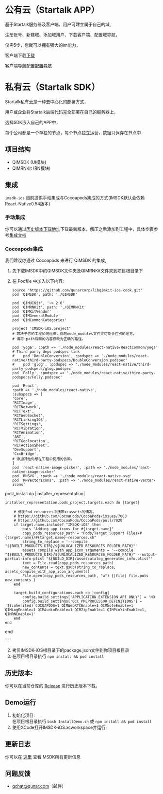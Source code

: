 公有云（Startalk APP）
=====
基于Startalk服务器及客户端，用户可建立属于自己的域,

注册账号、新建域、添加域用户、下载客户端、配置域导航，

仅需5步，您就可以拥有强大的im能力，

客户端下载[下载](https://im.qunar.com/new/#/download)

客户端导航配置[配置导航](https://im.qunar.com/new/#/platform/access_guide/manage_nav?id=manage_nav_mb)

私有云（Startalk SDK）
=====
Startalk私有云是一种去中心化的部署方式，

用户或企业将Startalk后端代码完全部署在自己的服务器上，

选择SDK嵌入自己的APP中，

每个公司都是一个单独的节点，每个节点独立运营，数据只保存在节点中
## 项目结构

* QIMSDK (UI模块)
* QIMRNKit (RN模块)

## 集成
`imsdk-ios` 目前提供手动集成与Cocoapods集成的方式(IMSDK默认会依赖React-Native0.54版本)

### 手动集成
你可以通过[历史版本下载地址](https://github.com/qunarcorp/imsdk-ios/releases)下载最新版本，解压之后添加到工程中，具体步骤参考[集成文档](https://github.com/qunarcorp/imsdk-ios/wiki/QIMSDK-iOS%E6%8E%A5%E5%85%A5%E6%96%87%E6%A1%A3)

### Cocoapods集成
我们建议你通过 Cocoapods 来进行 QIMSDK 的集成,

1. 先下载IMSDK中的QIMSDK文件夹及QIMRNKit文件夹到项目根目录下
2. 在 Podfile 中加入以下内容:

	```	
	source 'https://github.com/qunarcorp/libqimkit-ios-cook.git'
    pod 'QIMSDK', path: './QIMSDK'

    pod 'QIMUIKit', '~> 2.0'
    pod 'QIMRNKit', path: './QIMRNKit'
    pod 'QIMKitVendor'
    pod 'QIMGeneralModule'
    pod 'QIMCommonCategories'

    project 'IMSDK-iOS.project'
    # 取决于你的工程如何组织，你的node_modules文件夹可能会在别的地方。
    # 请将:path后面的内容修改为正确的路径。

    pod 'yoga', :path => './node_modules/react-native/ReactCommon/yoga'
    # Third party deps podspec link
    #    pod 'DoubleConversion', :podspec => './node_modules/react-native/third-party-podspecs/DoubleConversion.podspec'
    #    pod 'glog', :podspec => './node_modules/react-native/third-party-podspecs/glog.podspec'
    pod 'Folly', :podspec => './node_modules/react-native/third-party-podspecs/Folly.podspec'

    pod 'React',
    :path => './node_modules/react-native',
    :subspecs => [
    'Core',
    'RCTImage',
    'RCTNetwork',
    'RCTText',
    'RCTWebSocket',
    'RCTLinkingIOS',
    'RCTSettings',
    'RCTVibration',
    'RCTAnimation',
    'ART',
    'RCTGeolocation',
    'RCTActionSheet',
    'DevSupport',
    'CxxBridge',
    # 添加其他你想在工程中使用的依赖。
    ]
    pod 'react-native-image-picker', :path => './node_modules/react-native-image-picker'
    pod 'RNSVG', :path => './node_modules/react-native-svg'
    pod 'RNVectorIcons', :path => './node_modules/react-native-vector-icons'
post_install do |installer_representation|

    installer_representation.pods_project.targets.each do |target|

        # 修复Pod resources中携带xcassets的情况。
        # https://github.com/CocoaPods/CocoaPods/issues/7003
        # https://github.com/CocoaPods/CocoaPods/pull/7020
        if target.name.include? "IMSDK-iOS" then
            puts "Adding app icons for #{target.name}"
            copy_pods_resources_path = "Pods/Target Support Files/#{target.name}/#{target.name}-resources.sh"
            string_to_replace = '--compile "${BUILT_PRODUCTS_DIR}/${UNLOCALIZED_RESOURCES_FOLDER_PATH}"'
            assets_compile_with_app_icon_arguments = '--compile "${BUILT_PRODUCTS_DIR}/${UNLOCALIZED_RESOURCES_FOLDER_PATH}" --output-partial-info-plist "${BUILD_DIR}/assetcatalog_generated_info.plist"'
            text = File.read(copy_pods_resources_path)
            new_contents = text.gsub(string_to_replace, assets_compile_with_app_icon_arguments)
            File.open(copy_pods_resources_path, "w") {|file| file.puts new_contents }
        end

        target.build_configurations.each do |config|
            config.build_settings['APPLICATION_EXTENSION_API_ONLY'] = 'NO'
            config.build_settings['GCC_PREPROCESSOR_DEFINITIONS'] = '$(inherited) COCOAPODS=1 QIMWebRTCEnable=1 QIMNoteEnable=1 QIMLogEnable=1 QIMAudioEnable=1 QIMZipEnable=1 QIMPinYinEnable=1, QIMRNEnable=1'
        end
    end
 end
	
	```    
     
    
2. 拷贝IMSDK-iOS根目录下的package.json文件到你项目根目录
3. 在项目根目录执行 `npm install && pod install`

## 历史版本:
你可以在当前仓库的 [Release](https://github.com/qunarcorp/imsdk-ios/releases) 进行历史版本下载。

## Demo运行

1. 初始化项目:  
   在项目根目录执行 `bash InstallDemo.sh` 或 `npm install && pod install`
2. 使用XCode打开IMSDK-iOS.xcworkspace并运行;

## 更新日志

你可以在 [这里](https://github.com/qunarcorp/imsdk-ios/wiki/QIMSDKDemo-Changelog) 查看IMSDK所有更新信息

## 问题反馈

-   qchat@qunar.com（邮件）
